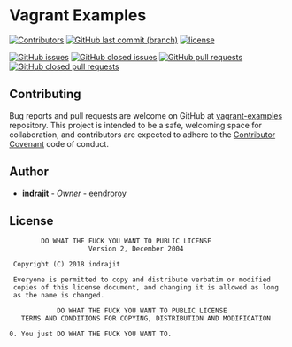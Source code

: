 # Vagrant Examples

[![Contributors](https://img.shields.io/github/contributors/eendroroy/vagrant-examples.svg)](https://github.com/eendroroy/vagrant-examples/graphs/contributors)
[![GitHub last commit (branch)](https://img.shields.io/github/last-commit/eendroroy/vagrant-examples/master.svg)](https://github.com/eendroroy/vagrant-examples)
[![license](https://img.shields.io/github/license/eendroroy/vagrant-examples.svg)](https://github.com/eendroroy/vagrant-examples/blob/master/LICENSE)

[![GitHub issues](https://img.shields.io/github/issues/eendroroy/vagrant-examples.svg)](https://github.com/eendroroy/vagrant-examples/issues)
[![GitHub closed issues](https://img.shields.io/github/issues-closed/eendroroy/vagrant-examples.svg)](https://github.com/eendroroy/vagrant-examples/issues?q=is%3Aissue+is%3Aclosed)
[![GitHub pull requests](https://img.shields.io/github/issues-pr/eendroroy/vagrant-examples.svg)](https://github.com/eendroroy/vagrant-examples/pulls)
[![GitHub closed pull requests](https://img.shields.io/github/issues-pr-closed/eendroroy/vagrant-examples.svg)](https://github.com/eendroroy/vagrant-examples/pulls?q=is%3Apr+is%3Aclosed)

## Contributing

Bug reports and pull requests are welcome on GitHub at [vagrant-examples](https://github.com/eendroroy/vagrant-examples) repository.
This project is intended to be a safe, welcoming space for collaboration, and contributors are expected to adhere to the [Contributor Covenant](http://contributor-covenant.org) code of conduct.

## Author

* **indrajit** - *Owner* - [eendroroy](https://github.com/eendroroy)

## License

```
        DO WHAT THE FUCK YOU WANT TO PUBLIC LICENSE
                    Version 2, December 2004

 Copyright (C) 2018 indrajit

 Everyone is permitted to copy and distribute verbatim or modified
 copies of this license document, and changing it is allowed as long
 as the name is changed.

            DO WHAT THE FUCK YOU WANT TO PUBLIC LICENSE
   TERMS AND CONDITIONS FOR COPYING, DISTRIBUTION AND MODIFICATION

0. You just DO WHAT THE FUCK YOU WANT TO.
```
